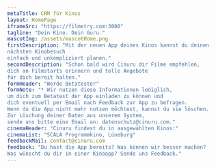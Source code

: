 ```yaml
---
metaTitle: CRM für Kinos
layout: HomePage
iframeSrc: "https://filmetry.com:3000"
tagline: "Dein Kino. Dein Guru."
mascotImg: /assets/mascotHome.png
firstDescription: "Mit der neuen App deines Kinos kannst du deinen
nächsten Kinobesuch
einfach und unkompliziert planen."
secondDescription: "Schon bald wird Cinuru dir Filme empfehlen,
dich an Filmstarts erinnern und tolle Angebote
für dich bereit halten."
formHeader: "Werde Betatester"
formNote: "* Wir nutzen diese Informationen lediglich,
um dich zum Betatest der App einladen zu können und
dich eventuell per Email nach Feedback zur App zu befragen.
Wenn du die App nicht mehr nutzen möchtest, kannst du sie löschen.
Zur Löschung deiner Daten aus unserem System,
sende uns bitte eine Email an: datenschutz@cinuru.com."
cinemaHeader: "Cinuru findest du in ausgewählten Kinos:"
cinemaList: "SCALA Programmkino, Lüneburg"
feedbackMail: contact@cinuru.com
feedback: "Du hast die App bereits? Was können wir besser machen?
Was wünscht du dir in einer Kinoapp? Sende uns Feedback."
---
```

